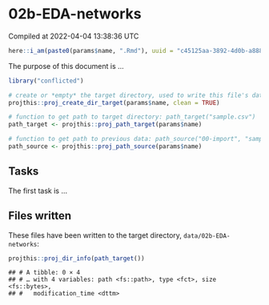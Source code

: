 02b-EDA-networks
================
Compiled at 2022-04-04 13:38:36 UTC

``` r
here::i_am(paste0(params$name, ".Rmd"), uuid = "c45125aa-3892-4d0b-a888-6754b0634375")
```

The purpose of this document is …

``` r
library("conflicted")
```

``` r
# create or *empty* the target directory, used to write this file's data: 
projthis::proj_create_dir_target(params$name, clean = TRUE)

# function to get path to target directory: path_target("sample.csv")
path_target <- projthis::proj_path_target(params$name)

# function to get path to previous data: path_source("00-import", "sample.csv")
path_source <- projthis::proj_path_source(params$name)
```

## Tasks

The first task is …

## Files written

These files have been written to the target directory,
`data/02b-EDA-networks`:

``` r
projthis::proj_dir_info(path_target())
```

    ## # A tibble: 0 × 4
    ## # … with 4 variables: path <fs::path>, type <fct>, size <fs::bytes>,
    ## #   modification_time <dttm>
